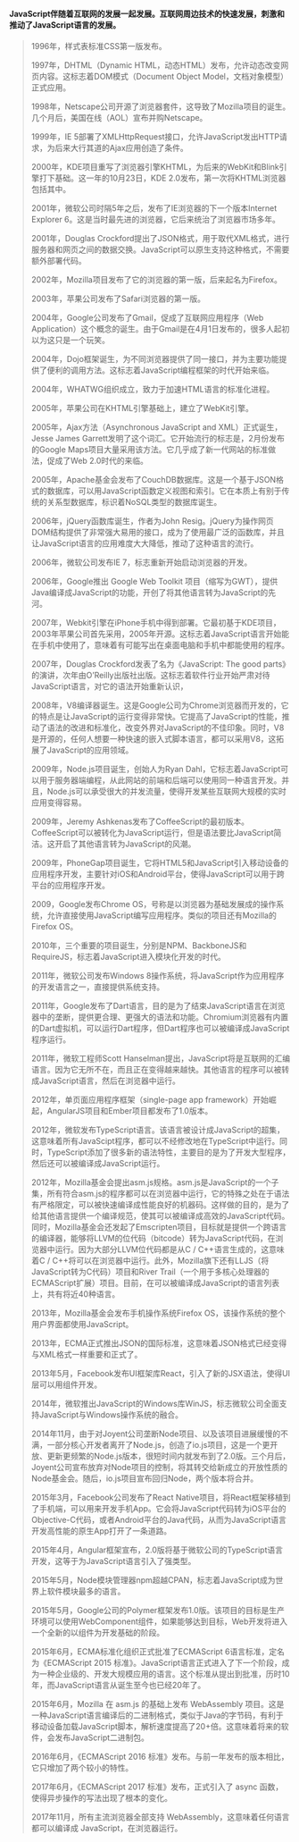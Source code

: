 #### JavaScript伴随着互联网的发展一起发展。互联网周边技术的快速发展，刺激和推动了JavaScript语言的发展。

> 1996年，样式表标准CSS第一版发布。
>
> 1997年，DHTML（Dynamic HTML，动态HTML）发布，允许动态改变网页内容。这标志着DOM模式（Document Object Model，文档对象模型）正式应用。
>
> 1998年，Netscape公司开源了浏览器套件，这导致了Mozilla项目的诞生。几个月后，美国在线（AOL）宣布并购Netscape。
>
> 1999年，IE 5部署了XMLHttpRequest接口，允许JavaScript发出HTTP请求，为后来大行其道的Ajax应用创造了条件。
>
> 2000年，KDE项目重写了浏览器引擎KHTML，为后来的WebKit和Blink引擎打下基础。这一年的10月23日，KDE 2.0发布，第一次将KHTML浏览器包括其中。
>
> 2001年，微软公司时隔5年之后，发布了IE浏览器的下一个版本Internet Explorer 6。这是当时最先进的浏览器，它后来统治了浏览器市场多年。
>
> 2001年，Douglas Crockford提出了JSON格式，用于取代XML格式，进行服务器和网页之间的数据交换。JavaScript可以原生支持这种格式，不需要额外部署代码。
>
> 2002年，Mozilla项目发布了它的浏览器的第一版，后来起名为Firefox。
>
> 2003年，苹果公司发布了Safari浏览器的第一版。
>
> 2004年，Google公司发布了Gmail，促成了互联网应用程序（Web Application）这个概念的诞生。由于Gmail是在4月1日发布的，很多人起初以为这只是一个玩笑。
>
> 2004年，Dojo框架诞生，为不同浏览器提供了同一接口，并为主要功能提供了便利的调用方法。这标志着JavaScript编程框架的时代开始来临。
>
> 2004年，WHATWG组织成立，致力于加速HTML语言的标准化进程。
>
> 2005年，苹果公司在KHTML引擎基础上，建立了WebKit引擎。
>
> 2005年，Ajax方法（Asynchronous JavaScript and XML）正式诞生，Jesse James Garrett发明了这个词汇。它开始流行的标志是，2月份发布的Google Maps项目大量采用该方法。它几乎成了新一代网站的标准做法，促成了Web 2.0时代的来临。
>
> 2005年，Apache基金会发布了CouchDB数据库。这是一个基于JSON格式的数据库，可以用JavaScript函数定义视图和索引。它在本质上有别于传统的关系型数据库，标识着NoSQL类型的数据库诞生。
>
> 2006年，jQuery函数库诞生，作者为John Resig。jQuery为操作网页DOM结构提供了非常强大易用的接口，成为了使用最广泛的函数库，并且让JavaScript语言的应用难度大大降低，推动了这种语言的流行。
>
> 2006年，微软公司发布IE 7，标志重新开始启动浏览器的开发。
>
> 2006年，Google推出 Google Web Toolkit 项目（缩写为GWT），提供Java编译成JavaScript的功能，开创了将其他语言转为JavaScript的先河。
>
> 2007年，Webkit引擎在iPhone手机中得到部署。它最初基于KDE项目，2003年苹果公司首先采用，2005年开源。这标志着JavaScript语言开始能在手机中使用了，意味着有可能写出在桌面电脑和手机中都能使用的程序。
>
> 2007年，Douglas Crockford发表了名为《JavaScript: The good parts》的演讲，次年由O’Reilly出版社出版。这标志着软件行业开始严肃对待JavaScript语言，对它的语法开始重新认识，
>
> 2008年，V8编译器诞生。这是Google公司为Chrome浏览器而开发的，它的特点是让JavaScript的运行变得非常快。它提高了JavaScript的性能，推动了语法的改进和标准化，改变外界对JavaScript的不佳印象。同时，V8是开源的，任何人想要一种快速的嵌入式脚本语言，都可以采用V8，这拓展了JavaScript的应用领域。
>
> 2009年，Node.js项目诞生，创始人为Ryan Dahl，它标志着JavaScript可以用于服务器端编程，从此网站的前端和后端可以使用同一种语言开发。并且，Node.js可以承受很大的并发流量，使得开发某些互联网大规模的实时应用变得容易。
>
> 2009年，Jeremy Ashkenas发布了CoffeeScript的最初版本。CoffeeScript可以被转化为JavaScript运行，但是语法要比JavaScript简洁。这开启了其他语言转为JavaScript的风潮。
>
> 2009年，PhoneGap项目诞生，它将HTML5和JavaScript引入移动设备的应用程序开发，主要针对iOS和Android平台，使得JavaScript可以用于跨平台的应用程序开发。
>
> 2009，Google发布Chrome OS，号称是以浏览器为基础发展成的操作系统，允许直接使用JavaScript编写应用程序。类似的项目还有Mozilla的Firefox OS。
>
> 2010年，三个重要的项目诞生，分别是NPM、BackboneJS和RequireJS，标志着JavaScript进入模块化开发的时代。
>
> 2011年，微软公司发布Windows 8操作系统，将JavaScript作为应用程序的开发语言之一，直接提供系统支持。
>
> 2011年，Google发布了Dart语言，目的是为了结束JavaScript语言在浏览器中的垄断，提供更合理、更强大的语法和功能。Chromium浏览器有内置的Dart虚拟机，可以运行Dart程序，但Dart程序也可以被编译成JavaScript程序运行。
>
> 2011年，微软工程师Scott Hanselman提出，JavaScript将是互联网的汇编语言。因为它无所不在，而且正在变得越来越快。其他语言的程序可以被转成JavaScript语言，然后在浏览器中运行。
>
> 2012年，单页面应用程序框架（single-page app framework）开始崛起，AngularJS项目和Ember项目都发布了1.0版本。
>
> 2012年，微软发布TypeScript语言。该语言被设计成JavaScript的超集，这意味着所有JavaScipt程序，都可以不经修改地在TypeScript中运行。同时，TypeScript添加了很多新的语法特性，主要目的是为了开发大型程序，然后还可以被编译成JavaScript运行。
>
> 2012年，Mozilla基金会提出asm.js规格。asm.js是JavaScript的一个子集，所有符合asm.js的程序都可以在浏览器中运行，它的特殊之处在于语法有严格限定，可以被快速编译成性能良好的机器码。这样做的目的，是为了给其他语言提供一个编译规范，使其可以被编译成高效的JavaScript代码。同时，Mozilla基金会还发起了Emscripten项目，目标就是提供一个跨语言的编译器，能够将LLVM的位代码（bitcode）转为JavaScript代码，在浏览器中运行。因为大部分LLVM位代码都是从C / C++语言生成的，这意味着C / C++将可以在浏览器中运行。此外，Mozilla旗下还有LLJS（将JavaScript转为C代码）项目和River Trail（一个用于多核心处理器的ECMAScript扩展）项目。目前，在可以被编译成JavaScript的语言列表上，共有将近40种语言。
>
> 2013年，Mozilla基金会发布手机操作系统Firefox OS，该操作系统的整个用户界面都使用JavaScript。
>
> 2013年，ECMA正式推出JSON的国际标准，这意味着JSON格式已经变得与XML格式一样重要和正式了。
>
> 2013年5月，Facebook发布UI框架库React，引入了新的JSX语法，使得UI层可以用组件开发。
>
> 2014年，微软推出JavaScript的Windows库WinJS，标志微软公司全面支持JavaScript与Windows操作系统的融合。
>
> 2014年11月，由于对Joyent公司垄断Node项目、以及该项目进展缓慢的不满，一部分核心开发者离开了Node.js，创造了io.js项目，这是一个更开放、更新更频繁的Node.js版本，很短时间内就发布到了2.0版。三个月后，Joyent公司宣布放弃对Node项目的控制，将其转交给新成立的开放性质的Node基金会。随后，io.js项目宣布回归Node，两个版本将合并。
>
> 2015年3月，Facebook公司发布了React Native项目，将React框架移植到了手机端，可以用来开发手机App。它会将JavaScript代码转为iOS平台的Objective-C代码，或者Android平台的Java代码，从而为JavaScript语言开发高性能的原生App打开了一条道路。
>
> 2015年4月，Angular框架宣布，2.0版将基于微软公司的TypeScript语言开发，这等于为JavaScript语言引入了强类型。
>
> 2015年5月，Node模块管理器npm超越CPAN，标志着JavaScript成为世界上软件模块最多的语言。
>
> 2015年5月，Google公司的Polymer框架发布1.0版。该项目的目标是生产环境可以使用WebComponent组件，如果能够达到目标，Web开发将进入一个全新的以组件为开发基础的阶段。
>
> 2015年6月，ECMA标准化组织正式批准了ECMAScript 6语言标准，定名为《ECMAScript 2015 标准》。JavaScript语言正式进入了下一个阶段，成为一种企业级的、开发大规模应用的语言。这个标准从提出到批准，历时10年，而JavaScript语言从诞生至今也已经20年了。
>
> 2015年6月，Mozilla 在 asm.js 的基础上发布 WebAssembly 项目。这是一种JavaScript语言编译后的二进制格式，类似于Java的字节码，有利于移动设备加载JavaScript脚本，解析速度提高了20+倍。这意味着将来的软件，会发布JavaScript二进制包。
>
> 2016年6月，《ECMAScript 2016 标准》发布。与前一年发布的版本相比，它只增加了两个较小的特性。
>
> 2017年6月，《ECMAScript 2017 标准》发布，正式引入了 async 函数，使得异步操作的写法出现了根本的变化。
>
> 2017年11月，所有主流浏览器全部支持 WebAssembly，这意味着任何语言都可以编译成 JavaScript，在浏览器运行。



